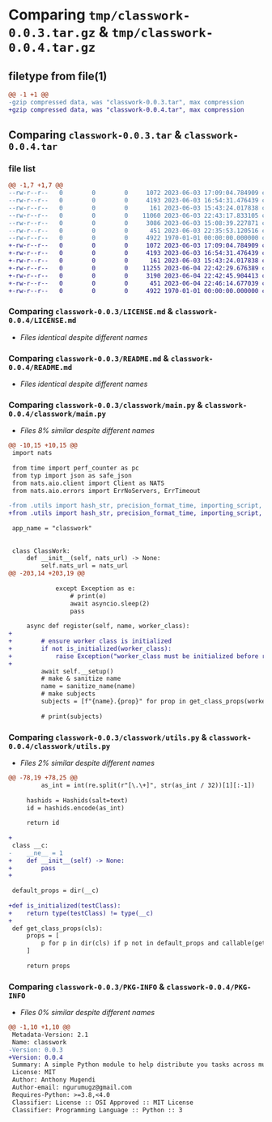 # Comparing `tmp/classwork-0.0.3.tar.gz` & `tmp/classwork-0.0.4.tar.gz`

## filetype from file(1)

```diff
@@ -1 +1 @@
-gzip compressed data, was "classwork-0.0.3.tar", max compression
+gzip compressed data, was "classwork-0.0.4.tar", max compression
```

## Comparing `classwork-0.0.3.tar` & `classwork-0.0.4.tar`

### file list

```diff
@@ -1,7 +1,7 @@
--rw-r--r--   0        0        0     1072 2023-06-03 17:09:04.784909 classwork-0.0.3/LICENSE.md
--rw-r--r--   0        0        0     4193 2023-06-03 16:54:31.476439 classwork-0.0.3/README.md
--rw-r--r--   0        0        0      161 2023-06-03 15:43:24.017838 classwork-0.0.3/classwork/__init__.py
--rw-r--r--   0        0        0    11060 2023-06-03 22:43:17.833105 classwork-0.0.3/classwork/main.py
--rw-r--r--   0        0        0     3086 2023-06-03 15:08:39.227871 classwork-0.0.3/classwork/utils.py
--rw-r--r--   0        0        0      451 2023-06-03 22:35:53.120516 classwork-0.0.3/pyproject.toml
--rw-r--r--   0        0        0     4922 1970-01-01 00:00:00.000000 classwork-0.0.3/PKG-INFO
+-rw-r--r--   0        0        0     1072 2023-06-03 17:09:04.784909 classwork-0.0.4/LICENSE.md
+-rw-r--r--   0        0        0     4193 2023-06-03 16:54:31.476439 classwork-0.0.4/README.md
+-rw-r--r--   0        0        0      161 2023-06-03 15:43:24.017838 classwork-0.0.4/classwork/__init__.py
+-rw-r--r--   0        0        0    11255 2023-06-04 22:42:29.676389 classwork-0.0.4/classwork/main.py
+-rw-r--r--   0        0        0     3190 2023-06-04 22:42:45.904413 classwork-0.0.4/classwork/utils.py
+-rw-r--r--   0        0        0      451 2023-06-04 22:46:14.677039 classwork-0.0.4/pyproject.toml
+-rw-r--r--   0        0        0     4922 1970-01-01 00:00:00.000000 classwork-0.0.4/PKG-INFO
```

### Comparing `classwork-0.0.3/LICENSE.md` & `classwork-0.0.4/LICENSE.md`

 * *Files identical despite different names*

### Comparing `classwork-0.0.3/README.md` & `classwork-0.0.4/README.md`

 * *Files identical despite different names*

### Comparing `classwork-0.0.3/classwork/main.py` & `classwork-0.0.4/classwork/main.py`

 * *Files 8% similar despite different names*

```diff
@@ -10,15 +10,15 @@
 import nats
 
 from time import perf_counter as pc
 from typ import json as safe_json
 from nats.aio.client import Client as NATS
 from nats.aio.errors import ErrNoServers, ErrTimeout
 
-from .utils import hash_str, precision_format_time, importing_script, sanitize_name, get_class_props, RaisingThread
+from .utils import hash_str, precision_format_time, importing_script, sanitize_name, get_class_props, RaisingThread, is_initialized
 
 app_name = "classwork"
 
 
 class ClassWork:
     def __init__(self, nats_url) -> None:
         self.nats_url = nats_url
@@ -203,14 +203,19 @@
 
             except Exception as e:
                 # print(e)
                 await asyncio.sleep(2)
                 pass
 
     async def register(self, name, worker_class):
+
+        # ensure worker class is initialized
+        if not is_initialized(worker_class):
+            raise Exception("worker_class must be initialized before registering it!")
+
         await self.__setup()
         # make & sanitize name
         name = sanitize_name(name)
         # make subjects
         subjects = [f"{name}.{prop}" for prop in get_class_props(worker_class)]
 
         # print(subjects)
```

### Comparing `classwork-0.0.3/classwork/utils.py` & `classwork-0.0.4/classwork/utils.py`

 * *Files 2% similar despite different names*

```diff
@@ -78,19 +78,25 @@
         as_int = int(re.split(r"[\.\+]", str(as_int / 32))[1][:-1])
 
     hashids = Hashids(salt=text)
     id = hashids.encode(as_int)
 
     return id
 
+
 class __c:
-    __ne__ = 1
+    def __init__(self) -> None:
+        pass
+
 
 default_props = dir(__c)
 
+def is_initialized(testClass):
+    return type(testClass) != type(__c)
+
 def get_class_props(cls):
     props = [
         p for p in dir(cls) if p not in default_props and callable(getattr(cls, p))
     ]
 
     return props
```

### Comparing `classwork-0.0.3/PKG-INFO` & `classwork-0.0.4/PKG-INFO`

 * *Files 0% similar despite different names*

```diff
@@ -1,10 +1,10 @@
 Metadata-Version: 2.1
 Name: classwork
-Version: 0.0.3
+Version: 0.0.4
 Summary: A simple Python module to help distribute you tasks across multiple brokers as microservices
 License: MIT
 Author: Anthony Mugendi
 Author-email: ngurumugz@gmail.com
 Requires-Python: >=3.8,<4.0
 Classifier: License :: OSI Approved :: MIT License
 Classifier: Programming Language :: Python :: 3
```

